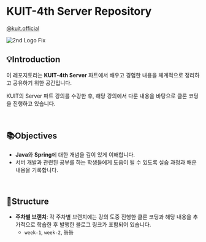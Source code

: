 # KUIT-4th Server Repository
[@kuit.official](https://www.instagram.com/kuit.official)
<!--
<a href="/"><img src="https://img.shields.io/badge/website-kuit-AC58FA?style=for-the-badge"/></a>

위 배지를 통해 웹사이트에 방문하면 KUIT에 대한 다양한 정보를 접할 수 있습니다!
-->
![2nd Logo Fix](https://github.com/KUIT-2/.github/assets/96233738/b815be5f-33c6-4a3b-994b-3c436d5f9cd4)


## 💡Introduction

이 레포지토리는 **KUIT-4th Server** 파트에서 배우고 경험한 내용을 체계적으로 정리하고 공유하기 위한 공간입니다. 

KUIT의 Server 파트 강의를 수강한 후, 해당 강의에서 다룬 내용을 바탕으로 클론 코딩을 진행하고 있습니다.

<br>

## 📚Objectives

- **Java**와 **Spring**에 대한 개념을 깊이 있게 이해합니다.
- 서버 개발과 관련된 공부를 하는 학생들에게 도움이 될 수 있도록 실습 과정과 배운 내용을 기록합니다.

<br>

## 🍁Structure

- **주차별 브랜치**: 각 주차별 브랜치에는 강의 도중 진행한 클론 코딩과 해당 내용을 추가적으로 학습한 후 발행한 블로그 링크가 포함되어 있습니다.
  - `week-1`, `week-2`, 등등
